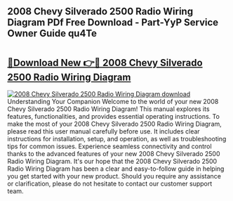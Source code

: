 ## 2008 Chevy Silverado 2500 Radio Wiring Diagram PDf Free Download - Part-YyP Service Owner Guide qu4Te

# <h2><a href="http://dfikazq.blite.top/?on=2008+Chevy+Silverado+2500+Radio+Wiring+Diagram">🔗Download New 👉🔴 2008 Chevy Silverado 2500 Radio Wiring Diagram</a></h2>

[![2008 Chevy Silverado 2500 Radio Wiring Diagram download](https://i.imgur.com/lujVjoI.png)](http://dfikazq.blite.top/?on=2008+Chevy+Silverado+2500+Radio+Wiring+Diagram)
Understanding Your Companion Welcome to the world of your new 2008 Chevy Silverado 2500 Radio Wiring Diagram! This manual explores its features, functionalities, and provides essential operating instructions. To make the most of your 2008 Chevy Silverado 2500 Radio Wiring Diagram, please read this user manual carefully before use. It includes clear instructions for installation, setup, and operation, as well as troubleshooting tips for common issues. Experience seamless connectivity and control thanks to the advanced features of your new 2008 Chevy Silverado 2500 Radio Wiring Diagram. It's our hope that the 2008 Chevy Silverado 2500 Radio Wiring Diagram has been a clear and easy-to-follow guide in helping you get started with your new product. Should you require any assistance or clarification, please do not hesitate to contact our customer support team.
